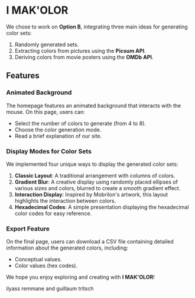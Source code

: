 # I MAK'OLOR

We chose to work on **Option B**, integrating three main ideas for generating color sets:  
1. Randomly generated sets.  
2. Extracting colors from pictures using the **Picsum API**.  
3. Deriving colors from movie posters using the **OMDb API**.  

## Features

### Animated Background  
The homepage features an animated background that interacts with the mouse. On this page, users can:  
- Select the number of colors to generate (from 4 to 8).  
- Choose the color generation mode.  
- Read a brief explanation of our site.  

### Display Modes for Color Sets  
We implemented four unique ways to display the generated color sets:  
1. **Classic Layout**: A traditional arrangement with columns of colors.  
2. **Gradient Blur**: A creative display using randomly placed ellipses of various sizes and colors, blurred to create a smooth gradient effect.  
3. **Interaction Display**: Inspired by Mobrilon's artwork, this layout highlights the interaction between colors.  
4. **Hexadecimal Codes**: A simple presentation displaying the hexadecimal color codes for easy reference.  

### Export Feature  
On the final page, users can download a CSV file containing detailed information about the generated colors, including:  
- Conceptual values.  
- Color values (hex codes).  

We hope you enjoy exploring and creating with **I MAK'OLOR**!



ilyass remmane and guillaum tritsch